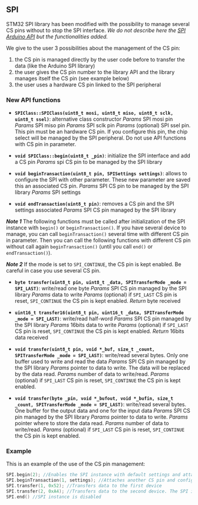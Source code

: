 ## SPI

STM32 SPI library has been modified with the possibility to manage several CS pins without to stop the SPI interface.
_We do not describe here the [SPI Arduino API](https://www.arduino.cc/en/Reference/SPI) but the functionalities added._

We give to the user 3 possibilities about the management of the CS pin:
1. the CS pin is managed directly by the user code before to transfer the data (like the Arduino SPI library)
2. the user gives the CS pin number to the library API and the library manages itself the CS pin (see example below)
3. the user uses a hardware CS pin linked to the SPI peripheral

### New API functions

* **`SPIClass::SPIClass(uint8_t mosi, uint8_t miso, uint8_t sclk, uint8_t ssel)`**: alternative class constructor
_Params_ SPI mosi pin
_Params_ SPI miso pin
_Params_ SPI sclk pin
_Params_ (optional) SPI ssel pin. This pin must be an hardware CS pin. If you configure this pin, the chip select will be managed by the SPI peripheral. Do not use API functions with CS pin in parameter.

* **`void SPIClass::begin(uint8_t _pin)`**: initialize the SPI interface and add a CS pin
_Params_ spi CS pin to be managed by the SPI library

* **`void beginTransaction(uint8_t pin, SPISettings settings)`**: allows to configure the SPI with other parameter. These new parameter are saved this an associated CS pin.
_Params_ SPI CS pin to be managed by the SPI library
_Params_ SPI settings

* **`void endTransaction(uint8_t pin)`**: removes a CS pin and the SPI settings associated
_Params_ SPI CS pin managed by the SPI library

**_Note 1_** The following functions must be called after initialization of the SPI instance with `begin()` or `beginTransaction()`.
If you have several device to manage, you can call `beginTransaction()` several time with different CS pin in parameter.
Then you can call the following functions with different CS pin without call again `beginTransaction()` (until you call `end()` or `endTransaction()`).

**_Note 2_** If the mode is set to `SPI_CONTINUE`, the CS pin is kept enabled. Be careful in case you use several CS pin.

* **`byte transfer(uint8_t pin, uint8_t _data, SPITransferMode _mode = SPI_LAST)`**: write/read one byte
_Params_ SPI CS pin managed by the SPI library
_Params_ data to write
_Params_ (optional) if `SPI_LAST` CS pin is reset, `SPI_CONTINUE` the CS pin is kept enabled.
_Return_ byte received

* **`uint16_t transfer16(uint8_t pin, uint16_t _data, SPITransferMode _mode = SPI_LAST)`**: write/read half-word
_Params_ SPI CS pin managed by the SPI library
_Params_ 16bits data to write
_Params_ (optional) if `SPI_LAST` CS pin is reset, `SPI_CONTINUE` the CS pin is kept enabled.
_Return_ 16bits data received

* **`void transfer(uint8_t pin, void *_buf, size_t _count, SPITransferMode _mode = SPI_LAST)`**: write/read several bytes. Only one buffer used to write and read the data
_Params_ SPI CS pin managed by the SPI library
_Params_ pointer to data to write. The data will be replaced by the data read.
_Params_ number of data to write/read.
_Params_ (optional) if `SPI_LAST` CS pin is reset, `SPI_CONTINUE` the CS pin is kept enabled.

* **`void transfer(byte _pin, void *_bufout, void *_bufin, size_t _count, SPITransferMode _mode = SPI_LAST)`**: write/read several bytes. One buffer for the output data and one for the input data
_Params_ SPI CS pin managed by the SPI library
_Params_ pointer to data to write.
_Params_ pointer where to store the data read.
_Params_ number of data to write/read.
_Params_ (optional) if `SPI_LAST` CS pin is reset, `SPI_CONTINUE` the CS pin is kept enabled.

### Example

This is an example of the use of the CS pin management:

```C++
SPI.begin(2); //Enables the SPI instance with default settings and attaches the CS pin
SPI.beginTransaction(1, settings); //Attaches another CS pin and configure the SPI instance with other settings
SPI.transfer(1, 0x52); //Transfers data to the first device
SPI.transfer(2, 0xA4); //Transfers data to the second device. The SPI instance is configured with the right settings
SPI.end() //SPI instance is disabled
```
